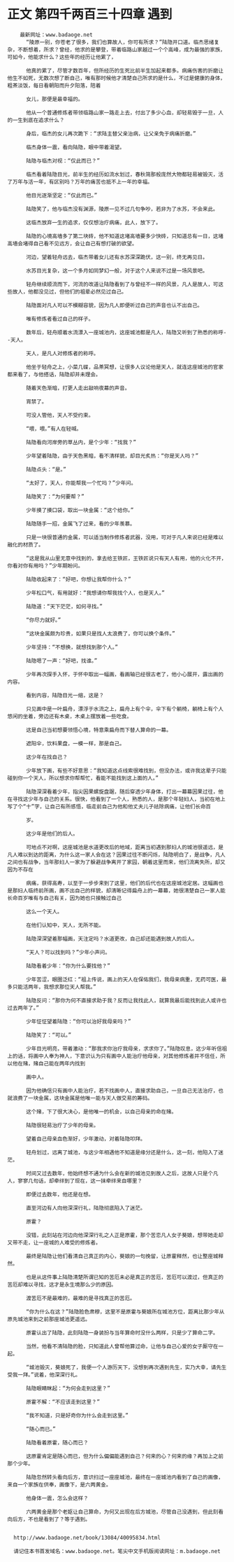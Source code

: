 # 正文 第四千两百三十四章 遇到
        最新网址：www.badaoge.net
          “陵原一别，你苍老了很多，我们也算故人，你可有所求？”陆隐开口道。临杰思绪复杂，不断想着，所求？曾经，他求的是攀登，带着临路山家越过一个个高峰，成为最强的家族，可如今，他能求什么？这些年的经历让他累了，
      
          他真的累了，尽管才数百年，但所经历的生死比前半生加起来都多。病痛伤害的折磨让他生不如死，无数次想了断自己，唯有那时候他才清楚自己所求的是什么，不过是健康的身体，粗茶淡饭，每日看朝阳而升夕阳落，陪着
      
          女儿，那便是最幸福的。
      
          他从一个普通修炼者带领临路山家一路走上去，付出了多少心血，却轻易毁于一旦，人的一生到底在追求什么？
      
          身后，临杰的女儿再次跪下：“求陆主替父亲治病，让父亲免于病痛折磨。”
      
          临杰身体一震，看向陆隐，眼中带着渴望。
      
          陆隐与临杰对视：“仅此而已？”
      
          临杰看着陆隐目光，前半生的经历如流水划过，春秋简那般庞然大物都轻易被毁灭，活了万年与活一年，有区别吗？万年的痛苦也抵不上一年的幸福。
      
          他目光逐渐坚定：“仅此而已。”
      
          陆隐笑了，他与临杰没有渊源，陵原一见不过几句争吵，若非为了水苏，不会来此。
      
          这临杰放弃一生的追求，仅仅想治疗病痛，此人，放下了。
      
          陆隐的心境高墙多了第二块砖，他不知道这堵高墙要多少快砖，只知道总有一日，这堵高墙会堵得自己看不见远方，会让自己有想打破的欲望。
      
          河边，望着轻舟远去，临杰带着女儿还有水苏深深跪伏，这一别，终无再见日。
      
          水苏目光复杂，这一个多月如同梦幻一般，对于这个人来说不过是一场风景吧。
      
          轻舟继续顺流而下，河流的改道让陆隐看到了与曾经不一样的风景，凡人是故人，可这些故人，他都没见过，但他们的祖辈必然见过自己。
      
          陆隐面对凡人可以不模糊容貌，因为凡人即便听过自己的声音也认不出自己。
      
          唯有修炼者看过自己的样子。
      
          数年后，轻舟顺着水流漂入一座城池内，这座城池都是凡人，陆隐又听到了熟悉的称呼--天人。
      
          天人，是凡人对修炼者的称呼。
      
          他坐于轻舟之上，小菜几碟，品茶冥想，让很多人议论他是天人，就连这座城池的官家都来看了，与他搭话，陆隐却并未理会。
      
          随着天色渐暗，打更人走出敲响夜幕的声音。
      
          宵禁了。
      
          可没人管他，天人不受约束。
      
          “喂，喂。”有人在轻喊。
      
          陆隐看向河岸旁的草丛内，是个少年：“找我？”
      
          少年望着陆隐，由于天色黑暗，看不清样貌，却目光炙热：“你是天人吗？”
      
          陆隐点头：“是。”
      
          “太好了，天人，你能帮我一个忙吗？”少年问。
      
          陆隐笑了：“为何要帮？”
      
          少年摸了摸口袋，取出一块金属：“这个给你。”
      
          陆隐随手一招，金属飞了过来，看的少年羡慕。
      
          只是一块很普通的金属，可以适当制作修炼者武器，没用，可对于凡人来说已经是难以融化的材质了。
      
          “这是我从山里无意中找到的，拿去给王铁匠，王铁匠说只有天人有用，他的火化不开，你看对你有用吗？”少年期盼问。
      
          陆隐收起来了：“好吧，你想让我帮你什么？”
      
          少年松口气，有用就好：“我想请你帮我找个人，也是天人。”
      
          陆隐道：“天下茫茫，如何寻找。”
      
          “你尽力就好。”
      
          “这块金属颇为珍贵，如果只是找人太浪费了，你可以换个条件。”
      
          少年坚持：“不想换，就想找到那个人。”
      
          陆隐嗯了一声：“好吧，找谁。”
      
          少年再次探手入怀，于怀中取出一幅画，看画轴已经很古老了，他小心展开，露出画的内容。
      
          看到内容，陆隐目光一缩，这是？
      
          只见画中是一叶扁舟，漂浮于水流之上，扁舟上有个伞，伞下有个躺椅，躺椅上有个人悠闲的坐着，旁边还有木桌，木桌上摆放着一些吃食。
      
          这是自己当初想要领悟心境，特意乘扁舟而下替人算命的一幕。
      
          遮阳伞，饮料果盘，一模一样，那是自己。
      
          这少年在找自己？
      
          少年放下画，有些不好意思：“我知道这点线索很难找到，但没办法，或许我这辈子只能碰到你一个天人，所以想求你帮帮忙，看能不能找到这上面的人。”
      
          陆隐深深看着少年，指尖因果螺旋盘踞，随后穿透少年身体，打出一幕幕因果过往，他在寻找这少年与自己的关系。很快，他看到了一个人，熟悉的人，是那个年轻妇人，当初在地上写了个“十”字，让自己有所感悟，临走前自己为他和他丈夫儿子祛除病痛，让他们长命百
      
          岁。
      
          这少年是他们的后人。
      
          可地点不对啊，这座城池是水道更改后的地域，距离当初遇到那妇人的城池很遥远，是凡人难以到达的距离，为什么这一家人会在这？因果过往不断闪烁，陆隐明白了，是战争，凡人之间也有战争，当年那妇人一家为了躲避战争离开了家园，朝着这里而来，他们流离失所，却又因为不存在
      
          病痛，获得高寿，以至于一步步来到了这里，他们的后代也在这座城池定居。这幅画也是那妇人临终前所画，画不出自己的样貌，却清晰记得扁舟上的一幕幕，她很清楚自己一家人能长命百岁唯有与自己有关，因为她也只接触过自己
      
          这么一个天人。
      
          在他们认知中，天人，无所不能。
      
          陆隐深深望着那幅画，天注定吗？水道更改，自己却还能遇到故人的后人。
      
          “天人？可以找到吗？”少年小声问。
      
          陆隐看着少年：“你为什么要找他？”
      
          少年苦涩，眼圈泛红：“祖上传说，画上的天人在保佑我们，我母亲病重，无药可医，最多只能活两年，我想求那位天人帮我。”
      
          陆隐反问：“那你为何不直接求助于我？反而让我找此人，就算我最后能找到此人或许也过去两年了。”
      
          少年怔怔望着陆隐：“你可以治好我母亲吗？”
      
          陆隐笑了：“可以。”
      
          少年目光明亮，带着激动：“那我求你治疗我母亲，求求你了。”陆隐叹息，这少年听信祖上的话，将画中人奉为神人，下意识认为只有画中人能治疗他母亲，对其他修炼者并不信任，所以他在赌，赌自己能在两年内找到
      
          画中人。
      
          因为他确信只有画中人能治疗，若不找画中人，直接求助自己，一旦自己无法治疗，也就浪费了一块金属，这块金属是他唯一能与天人做交易的筹码。
      
          这个赌，下了很大决心，是他唯一的机会，以自己母亲的命在赌。
      
          陆隐很轻易治疗了少年的母亲。
      
          望着自己母亲血色渐好，少年激动，对着陆隐叩拜。
      
          轻舟划过，远离了城池，与这少年相遇他不知道是缘分还是什么，这一刻，他陷入了迷茫。
      
          时间又过去数年，他始终想不通为什么会在新的城池见到故人之后，这故人只是个凡人，寥寥几句话，却牵绊到了现在，这一抹牵绊来自哪里？
      
          即便过去数年，他还是在想。
      
          直至河边有人向他深深行礼，陆隐彻底陷入了迷茫。
      
          原霍？
      
          没错，此刻站在河边向他深深行礼之人正是原霍，那个苦恋凡人女子葵娘，想带她走却又带不走，让一座城的人难受的修炼者。
      
          最终是陆隐让他们看清自己真正的内心，葵娘的一句挽留，让原霍释然，也让整座城释然。
      
          也是从这件事上陆隐清楚所谓已知的苦厄未必是真正的苦厄，苦厄可以渡过，但真正的苦厄却难以寻找，这才是永生境那么少的原因。
      
          渡苦厄不是最难的，最难的是寻找真正的苦厄。
      
          “你为什么在这？”陆隐脸色肃穆，这里不是原霍与葵娘所在城池方位，距离比那少年从原先城池来到之前那座城池更遥远。
      
          原霍认出了陆隐，此刻陆隐一身装扮与当年算命时没什么两样，只是少了算命二字。
      
          当然，他看不清陆隐的脸，只知道此人曾帮他算过命，让他与自己心爱的女子厮守在一起。
      
          “城池毁灭，葵娘死了，我便一个人游历天下，没想到再次遇到先生，实乃大幸，请先生受我一拜。”说着，他深深行礼。
      
          陆隐眼睛眯起：“为何会走到这里？”
      
          原霍不解：“不应该走到这里？”
      
          “我不知道，只是好奇你为什么会走到这里。”
      
          “随心而已。”
      
          陆隐看着原霍，随心而已？
      
          这原霍肯定是随心而已，但为什么偏偏能遇到自己？何来的心？何来的缘？再加上之前那个少年。
      
          陆隐忽然转头看向后方，意识扫过一座座城池，最终在一座城池内看到了自己的画像，来自一个家族在供奉，画像下，是六两黄金。
      
          他身体一震，怎么会这样？
      
          六两黄金是那个老妪让自己算命，为何又出现在后方城池，尽管自己没遇到，但此刻看向后方，不也是看到了？等于遇到。
      
      
      http://www.badaoge.net/book/13084/40095834.html
      
      请记住本书首发域名：www.badaoge.net。笔尖中文手机版阅读网址：m.badaoge.net